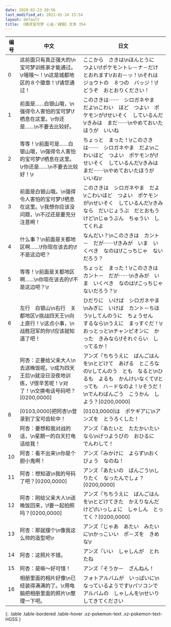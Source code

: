 ```yaml
---
date: 2020-02-23 20:56
last_modified_at: 2021-01-24 15:54
layout: default
title: 《精灵宝可梦 心金／魂银》文本 354
---
```

| 编号 | 中文 | 日文 |
| ---- | ---- | ---- |
| 0 | 这前面只有真正强大的\n宝可梦训练家才能通过。\r哦哦～！\n这是城都地区的８个徽章！\f请您通过！ | ここから　さきは\nほんとうに　つよい\fポケモントレ－ナ－だけ　とおれます\rおお－ッ！\nそれは　ジョウトの　８つの　バッジ！\fどうぞ　おとおりください！ |
| 1 | 前面是……白银山哦，\n强得令人害怕的宝可梦\f栖息在这里。\r你还是……\n不要去比较好。 | このさきは⋯⋯　シロガネやま　だよ\nこわい　ほど　つよい　ポケモンが\fせいそく　しているんだ\rきみは　まだ⋯⋯\nやめておいたほうが　いいね |
| 2 | 等等！\r前面可是……白银山哦，\n强得令人害怕的宝可梦\f栖息在这里。\r你还是……\n不要去比较好！\r | ちょっと　まった！\rこのさきは⋯⋯　シロガネやま　だよ\nこわいほど　つよい　ポケモンが\fせいそく　しているんだ\rきみは　まだ⋯⋯\nやめておいたほうが　いいね\r |
| 3 | 前面是白银山哦。\n强得令人害怕的宝可梦\f栖息在这里。\r我想你应该没问题，\n不过还是要充分注意啊！ | このさきは　シロガネやま　だよ\rこわいほど　つよい　ポケモンが\nせいそく　しているんだ\rきみなら　だいじょうぶ　だとおもうけど\nじゅうぶん　ちゅうい　してくれよ |
| 4 | 什么事？\n前面是关都地区啊……\f你现在该去的\f不是这边吧？ | なんだい？\nこのさきは　カント－　だが⋯⋯\fきみが　いま　いくべき　なのは\fこっちじゃ　ないだろう？ |
| 5 | 等等！\r前面是关都地区啊……\n你现在该去的\f不是这边吧？\r | ちょっと　まった！\rこのさきは　カント－　だが⋯⋯\nきみが　いま　いくべき　なのは\fこっちじゃ　ないだろう？\r |
| 6 | 左行　白银山\n右行　关都地区\r挑战四天王\n向上直行！\r这点小事，\n战胜冠军的你\f应该就知道了吧！ | ひだりに　いけば　シロガネやま\nみぎに　いけば　カント－ちほう\rしてんのうに　ちょうせん　するなら\nうえに　まっすぐだ！\rおっとっと\nチャンピオンに　かった　きみなら\fそれぐらい　しってるか！ |
| 7 | 阿杏：正要给父亲大人\n去送晚饭呢。\r成为四天王后\n就没日没夜地训练，\f很辛苦呢！\r对了！\n交换电话号码吧？[0200,0000] | アンズ『ちちうえに　ばんごはんを\nとどけて　あげる　ところなの\rしてんのう　とも　なると\nひるも　よるも　かんけいなくて\fとっても　ハ－ドなのよ！\rそうだ！\nでんわばんごう　こうかん　しよう？[0200,0000] |
| 8 | [0103,0000]把阿杏\n登录到了宝可齿轮中！ | [0103,0000]は　ポケギアに\nアンズを　とうろくした！ |
| 9 | 阿杏：要想和我对战的话，\n星期一的白天打电话给我！ | アンズ『あたいと　たたかいたいなら\nげつようびの　おひるに　でんわして！ |
| 10 | 阿杏：看不出来\n你是个胆小鬼啊！ | アンズ『みかけに　よらず\nおくびょう　なのね！ |
| 11 | 阿杏：想知道\n我的号码了吧？[0200,0000] | アンズ『あたいの　ばんごう\nしりたく　なったんでしょ？[0200,0000] |
| 12 | 阿杏：刚给父亲大人\n送晚饭回来，\f要一起拍照吗？[0200,0000] | アンズ『ちちうえに　ばんごはんを\nとどけてきた　かえりなんだけど\fいっしょに　しゃしん　とってく？[0200,0000] |
| 13 | 阿杏：那就摆个\n像我这么帅的造型吧\r | アンズ『じゃあ　あたい　みたいに\nかっこいい　ポ－ズを　きめな\r |
| 14 | 阿杏：这照片不错。 | アンズ『いい　しゃしんが　とれたね |
| 15 | 阿杏：是嘛～好可惜！ | アンズ『そうか－　ざんねん！ |
| 16 | 相册里面的相片好像\n已经装得满满的了。\r用电脑把相册里面的照片\n整理一下吧。 | フォトアルバムが　いっぱいに\nなっているようです\rパソコンで　アルバムの　しゃしんを\nせいり　してきてください |
{: .table .table-bordered .table-hover .xz-pokemon-text .xz-pokemon-text-HGSS }